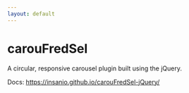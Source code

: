```yaml
---
layout: default
---
```


carouFredSel
============

A circular, responsive carousel plugin built using the jQuery.

Docs: https://insanio.github.io/carouFredSel-jQuery/
